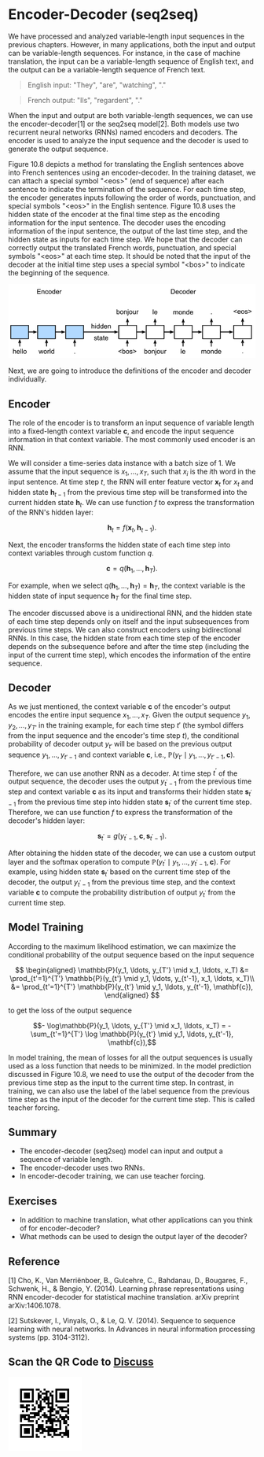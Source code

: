 # Encoder-Decoder (seq2seq)

We have processed and analyzed variable-length input sequences in the previous chapters. However, in many applications, both the input and output can be variable-length sequences. For instance, in the case of machine translation, the input can be a variable-length sequence of English text, and the output can be a variable-length sequence of French text.

> English input: "They", "are", "watching", "."

> French output: "Ils", "regardent", "."

When the input and output are both variable-length sequences, we can use the encoder-decoder[1] or the seq2seq model[2]. Both models use two recurrent neural networks (RNNs) named encoders and decoders. The encoder is used to analyze the input sequence and the decoder is used to generate the output sequence.

Figure 10.8 depicts a method for translating the English sentences above into French sentences using an encoder-decoder. In the training dataset, we can attach a special symbol "&lt;eos&gt;" (end of sequence) after each sentence to indicate the termination of the sequence. For each time step, the encoder generates inputs following the order of words, punctuation, and special symbols "&lt;eos&gt;" in the English sentence. Figure 10.8 uses the hidden state of the encoder at the final time step as the encoding information for the input sentence. The decoder uses the encoding information of the input sentence, the output of the last time step, and the hidden state as inputs for each time step.
We hope that the decoder can correctly output the translated French words, punctuation, and special symbols "&lt;eos&gt;" at each time step.
It should be noted that the input of the decoder at the initial time step uses a special symbol "&lt;bos&gt;" to indicate the beginning of the sequence.

![Use an encoder-decoder to translate this sentence from English to French.  The encoder and decoder are each recurrent neural networks. ](../img/seq2seq.svg)

Next, we are going to introduce the definitions of the encoder and decoder individually.

## Encoder

The role of the encoder is to transform an input sequence of variable length into a fixed-length context variable $\mathbf{c}$, and encode the input sequence information in that context variable. The most commonly used encoder is an RNN.

We will consider a time-series data instance with a batch size of 1. We assume that the input sequence is $x_1, \ldots, x_T$, such that $x_i$ is the $i$th word in the input sentence. At time step $t$, the RNN will enter feature vector $\mathbf{x}_t$ for $x_t$ and hidden state $\mathbf{h} _{t-1}$ from the previous time step will be transformed into the current hidden state $\mathbf{h}_t$. We can use function $f$ to express the transformation of the RNN's hidden layer:

$$\mathbf{h}_t = f(\mathbf{x}_t, \mathbf{h}_{t-1}). $$

Next, the encoder transforms the hidden state of each time step into context variables through custom function $q$.

$$\mathbf{c} =  q(\mathbf{h}_1, \ldots, \mathbf{h}_T).$$

For example, when we select $q(\mathbf{h}_1, \ldots, \mathbf{h}_T) = \mathbf{h}_T$, the context variable is the hidden state of input sequence $\mathbf{h}_T$ for the final time step.

The encoder discussed above is a unidirectional RNN, and the hidden state of each time step depends only on itself and the input subsequences from previous time steps. We can also construct encoders using bidirectional RNNs. In this case, the hidden state from each time step of the encoder depends on the subsequence before and after the time step (including the input of the current time step), which encodes the information of the entire sequence.


## Decoder

As we just mentioned, the context variable $\mathbf{c}$ of the encoder's output encodes the entire input sequence $x_1, \ldots, x_T$. Given the output sequence $y_1, y_2, \ldots, y_{T'}$ in the training example, for each time step $t'$ (the symbol differs from the input sequence and the encoder's time step $t$), the conditional probability of decoder output $y_{t'}$ will be based on the previous output sequence $y_1, \ldots, y_{t'-1}$ and context variable $\mathbf{c}$, i.e., $\mathbb{P }(y_{t'} \mid y_1, \ldots, y_{t'-1}, \mathbf{c})$.

Therefore, we can use another RNN as a decoder.
At time step $t^\prime$ of the output sequence, the decoder uses the output $y_{t^\prime-1}$ from the previous time step and context variable $\mathbf{c}$ as its input and transforms their hidden state $\mathbf{s}_{t^\prime-1}$ from the previous time step into hidden state $\mathbf{s}_{t^\prime}$ of the current time step.  Therefore, we can use function $f$ to express the transformation of the decoder's hidden layer:

$$\mathbf{s}_{t^\prime} = g(y_{t^\prime-1}, \mathbf{c}, \mathbf{s}_{t^\prime-1}).$$

After obtaining the hidden state of the decoder, we can use a custom output layer and the softmax operation to compute $\mathbb{P}(y_{t^\prime} \mid y_1, \ldots, y_{t^\prime-1}, \mathbf{c})$. For example, using hidden state $\mathbf{s}_{t^\prime}$ based on the current time step of the decoder, the output $y_{t^\prime-1}$ from the previous time step, and the context variable $\mathbf{c}$ to compute the probability distribution of output $y_{t^\prime}$ from the current time step.


## Model Training

According to the maximum likelihood estimation, we can maximize the conditional probability of the output sequence based on the input sequence

$$
\begin{aligned}
\mathbb{P}(y_1, \ldots, y_{T'} \mid x_1, \ldots, x_T)
&= \prod_{t'=1}^{T'} \mathbb{P}(y_{t'} \mid y_1, \ldots, y_{t'-1}, x_1, \ldots, x_T)\\
&= \prod_{t'=1}^{T'} \mathbb{P}(y_{t'} \mid y_1, \ldots, y_{t'-1}, \mathbf{c}),
\end{aligned}
$$

to get the loss of the output sequence

$$- \log\mathbb{P}(y_1, \ldots, y_{T'} \mid x_1, \ldots, x_T) = -\sum_{t'=1}^{T'} \log \mathbb{P}(y_{t'} \mid y_1, \ldots, y_{t'-1}, \mathbf{c}),$$

In model training, the mean of losses for all the output sequences is usually used as a loss function that needs to be minimized. In the model prediction discussed in Figure 10.8, we need to use the output of the decoder from the previous time step as the input to the current time step. In contrast, in training, we can also use the label of the label sequence from the previous time step as the input of the decoder for the current time step. This is called teacher forcing. 

## Summary

* The encoder-decoder (seq2seq) model can input and output a sequence of variable length.
* The encoder-decoder uses two RNNs.
* In encoder-decoder training, we can use teacher forcing.


## Exercises

* In addition to machine translation, what other applications can you think of for encoder-decoder?
* What methods can be used to design the output layer of the decoder?




## Reference

[1] Cho, K., Van Merriënboer, B., Gulcehre, C., Bahdanau, D., Bougares, F., Schwenk, H., & Bengio, Y. (2014). Learning phrase representations using RNN encoder-decoder for statistical machine translation. arXiv preprint arXiv:1406.1078.

[2] Sutskever, I., Vinyals, O., & Le, Q. V. (2014). Sequence to sequence learning with neural networks. In Advances in neural information processing systems (pp. 3104-3112).

## Scan the QR Code to [Discuss](https://discuss.mxnet.io/t/2393)

![](../img/qr_seq2seq.svg)

